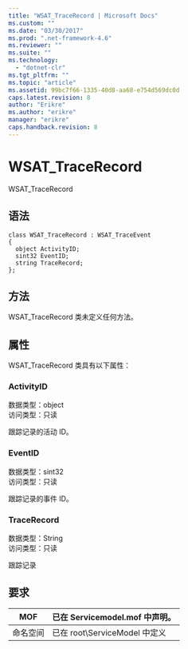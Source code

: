 ```yaml
---
title: "WSAT_TraceRecord | Microsoft Docs"
ms.custom: ""
ms.date: "03/30/2017"
ms.prod: ".net-framework-4.6"
ms.reviewer: ""
ms.suite: ""
ms.technology: 
  - "dotnet-clr"
ms.tgt_pltfrm: ""
ms.topic: "article"
ms.assetid: 99bc7f66-1335-40d8-aa68-e754d569dc0d
caps.latest.revision: 8
author: "Erikre"
ms.author: "erikre"
manager: "erikre"
caps.handback.revision: 8
---
```

# WSAT_TraceRecord
WSAT\_TraceRecord  
  
## 语法  
  
```  
class WSAT_TraceRecord : WSAT_TraceEvent  
{  
  object ActivityID;  
  sint32 EventID;  
  string TraceRecord;  
};  
```  
  
## 方法  
 WSAT\_TraceRecord 类未定义任何方法。  
  
## 属性  
 WSAT\_TraceRecord 类具有以下属性：  
  
### ActivityID  
 数据类型：object  
访问类型：只读  
  
 跟踪记录的活动 ID。  
  
### EventID  
 数据类型：sint32  
访问类型：只读  
  
 跟踪记录的事件 ID。  
  
### TraceRecord  
 数据类型：String  
访问类型：只读  
  
 跟踪记录  
  
## 要求  
  
|MOF|已在 Servicemodel.mof 中声明。|  
|---------|------------------------------|  
|命名空间|已在 root\\ServiceModel 中定义|